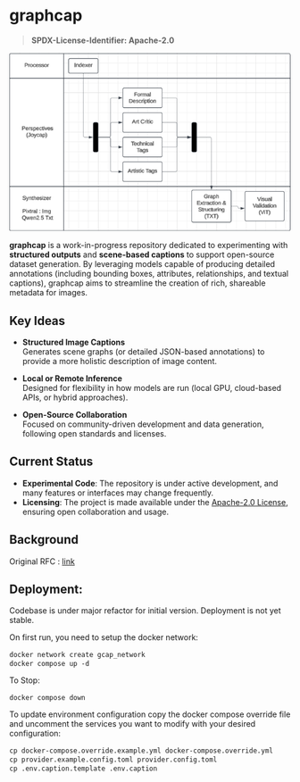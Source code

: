 # graphcap
> **SPDX-License-Identifier: Apache-2.0**

![Image](./docs/static/flow.png)

**graphcap** is a work-in-progress repository dedicated to experimenting with **structured outputs** and **scene-based captions** to support open-source dataset generation. By leveraging models capable of producing detailed annotations (including bounding boxes, attributes, relationships, and textual captions), graphcap aims to streamline the creation of rich, shareable metadata for images.

## Key Ideas

- **Structured Image Captions**  
  Generates scene graphs (or detailed JSON-based annotations) to provide a more holistic description of image content.

- **Local or Remote Inference**  
  Designed for flexibility in how models are run (local GPU, cloud-based APIs, or hybrid approaches).

- **Open-Source Collaboration**  
  Focused on community-driven development and data generation, following open standards and licenses.

## Current Status

- **Experimental Code**: The repository is under active development, and many features or interfaces may change frequently.
- **Licensing**: The project is made available under the [Apache-2.0 License](https://www.apache.org/licenses/LICENSE-2.0), ensuring open collaboration and usage.

## Background
Original RFC : [link](https://github.com/Open-Model-Initiative/OMI-Data-Pipeline/issues/134)


## Deployment:

Codebase is under major refactor for initial version. Deployment is not yet stable.

On first run, you need to setup the docker network: 

```
docker network create gcap_network
docker compose up -d
```

To Stop:
```
docker compose down
```

To update environment configuration copy the docker compose override file and uncomment the services you want to modify with your desired configuration:

```
cp docker-compose.override.example.yml docker-compose.override.yml
cp provider.example.config.toml provider.config.toml
cp .env.caption.template .env.caption
```


